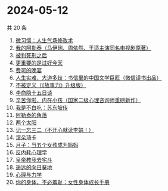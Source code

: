 # 2024-05-12

共 20 条

<!-- BEGIN WEREAD -->
<!-- 最后更新时间 2024-05-12 03:01:04 +0800 -->
1. [微习惯：人生气场修改术](https://weread.qq.com/web/bookDetail/e1532770813ab8d2bg0159eb)
1. [我的阿勒泰（马伊琍、周依然、于适主演同名电视剧原著）](https://weread.qq.com/web/bookDetail/6e732140813ab6e60g013caf)
1. [被判死刑之后](https://weread.qq.com/web/bookDetail/e88324f0813ab8d1dg013d49)
1. [更重要的是过好今天](https://weread.qq.com/web/bookDetail/b7b32f90813ab8d32g015dd6)
1. [费可的晚宴](https://weread.qq.com/web/bookDetail/60c325d0813ab74e9g015b91)
1. [人生实难，大道多歧：书信里的中国文学巨匠（微信读书出品）](https://weread.qq.com/web/bookDetail/22732c80813ab875cg017a80)
1. [不被定义（《故事力》升级版）](https://weread.qq.com/web/bookDetail/52332dd0813ab861ag014fc9)
1. [李商隐十五日谈](https://weread.qq.com/web/bookDetail/850324b0813ab8c28g017d80)
1. [辛苦你啦，内在小孩（国家二级心理咨询师重磅新作）](https://weread.qq.com/web/bookDetail/5b132110813ab86b6g015c5d)
1. [我是不白吃：苏东坡传](https://weread.qq.com/web/bookDetail/585323b0813ab85e0g013d98)
1. [阿勒泰的角落](https://weread.qq.com/web/bookDetail/ee0320b053b925ee0519857)
1. [两个太阳](https://weread.qq.com/web/bookDetail/2bb32670813ab881bg014410)
1. [记一忘三二（不开心就读李娟！）](https://weread.qq.com/web/bookDetail/f1c321d0813ab6e60g0141c1)
1. [涅朵琦卡](https://weread.qq.com/web/bookDetail/f0932800813ab8cfdg0111df)
1. [月子：当五个女孩成为妈妈](https://weread.qq.com/web/bookDetail/8ac32350813ab8cf1g0129bd)
1. [反内耗心理学](https://weread.qq.com/web/bookDetail/ced32730813ab8b3cg017549)
1. [皇帝教我去宅斗](https://weread.qq.com/web/bookDetail/78d32060813ab861ag013cb4)
1. [遥远的向日葵地](https://weread.qq.com/web/bookDetail/71932380717ea7b7719501e)
1. [心理与力学](https://weread.qq.com/web/bookDetail/a0432e40813ab8d08g012a03)
1. [你的身体，不必羞耻：女性身体成长手册](https://weread.qq.com/web/bookDetail/32c32710813ab8c4ag0167a5)
<!-- END WEREAD -->